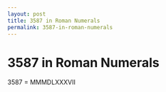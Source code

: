 ```yaml
---
layout: post
title: 3587 in Roman Numerals
permalink: 3587-in-roman-numerals
---
```


# 3587 in Roman Numerals

3587 = MMMDLXXXVII
